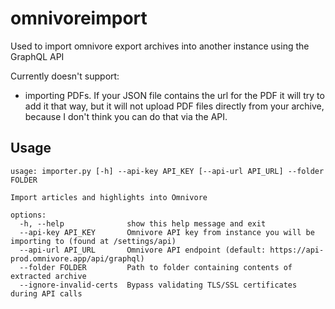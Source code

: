 # omnivoreimport
Used to import omnivore export archives into another instance using the GraphQL API

Currently doesn't support:
- importing PDFs. If your JSON file contains the url for the PDF it will try to add it that way, but it will not upload PDF files directly from your archive, because I don't think you can do that via the API.

## Usage
    usage: importer.py [-h] --api-key API_KEY [--api-url API_URL] --folder FOLDER
    
    Import articles and highlights into Omnivore
    
    options:
      -h, --help              show this help message and exit
      --api-key API_KEY       Omnivore API key from instance you will be importing to (found at /settings/api)
      --api-url API_URL       Omnivore API endpoint (default: https://api-prod.omnivore.app/api/graphql)
      --folder FOLDER         Path to folder containing contents of extracted archive
      --ignore-invalid-certs  Bypass validating TLS/SSL certificates during API calls
